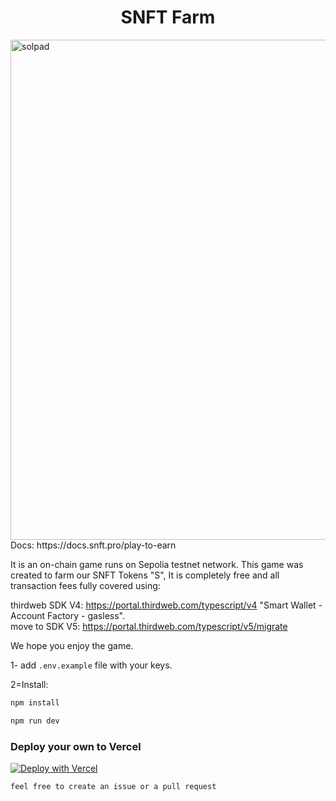 
<h1 align="center">
  SNFT Farm
</h1>
 <img width="800" alt="solpad" src="https://i.imgur.com/bOkJSmn.png" />
Docs: https://docs.snft.pro/play-to-earn

It is an on-chain game runs on Sepolia testnet network. 
This game was created to farm our SNFT Tokens "S", 
It is completely free and all transaction fees fully covered using:

thirdweb SDK V4: https://portal.thirdweb.com/typescript/v4
"Smart Wallet - Account Factory - gasless".  
move to  SDK V5:
https://portal.thirdweb.com/typescript/v5/migrate

We hope you enjoy the game. 


1-
add `.env.example` file with your keys.


2=Install:



```sh
npm install
```
```sh
npm run dev
```

### Deploy your own to Vercel

[![Deploy with Vercel](https://vercel.com/button)](https://vercel.com/new/clone?repository-url=https://github.com/snftpro/S-Token-Farm-P2E&env=PRIVATE_KEY,THIRDWEB_AUTH_SECRET_KEY,NEXT_PUBLIC_TEMPLATE_CLIENT_ID)

`feel free to create an issue or a pull request`


